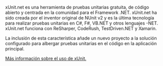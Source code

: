 ﻿xUnit.net es una herramienta de pruebas unitarias gratuita, de código abierto y centrada en la comunidad para el Framework .NET. xUnit.net ha sido creada por el inventor original de NUnit v2 y es la última tecnología para realizar pruebas unitarias en C#, F#, VB.NET y otros lenguajes -NET. xUnit.net funciona con ReSharper, CodeRush, TestDriven.NET y Xamarin. 

La inclusión de esta característica añade un nuevo proyecto a la solución configurado para albergar pruebas unitarias en el código en la aplicación principal.

[Más información sobre el uso de xUnit.](https://xunit.net/)

